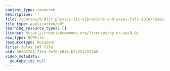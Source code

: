 ```yaml
---
content_type: resource
description: ''
file: /courses/8-03sc-physics-iii-vibrations-and-waves-fall-2016/562e27d1f2e43e7ee036b7e351f972b5_VkbtIDSHfSc.pdf
file_type: application/pdf
learning_resource_types: []
license: https://creativecommons.org/licenses/by-nc-sa/4.0/
ocw_type: OCWFile
resourcetype: Document
title: 3play pdf file
uid: 562e27d1-f2e4-3e7e-e036-b7e351f972b5
video_metadata:
  youtube_id: null
---
```

